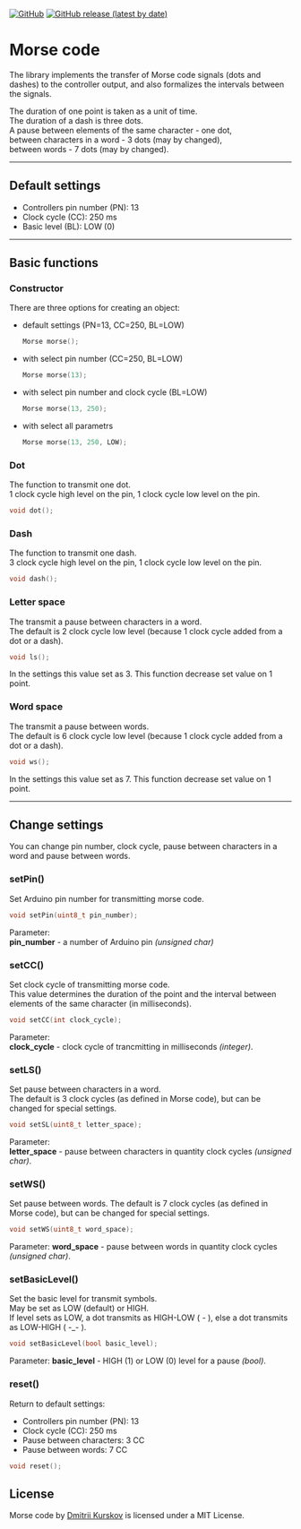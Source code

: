[![GitHub](https://img.shields.io/github/license/kurskov/Arduino-MorseCode)](https://github.com/kurskov/Arduino-MorseCode/blob/main/LICENSE)
[![GitHub release (latest by date)](https://img.shields.io/github/v/release/kurskov/Arduino-MorseCode)](https://github.com/kurskov/Arduino-MorseCode/releases/latest)

# Morse code

The library implements the transfer of Morse code signals (dots and dashes) to the controller output, and also formalizes the intervals between the signals.

The duration of one point is taken as a unit of time.  
The duration of a dash is three dots.  
A pause between elements of the same character - one dot,  
between characters in a word - 3 dots (may by changed),  
between words - 7 dots (may by changed).  

---
## Default settings

* Controllers pin number (PN): 13
* Clock cycle (CC): 250 ms
* Basic level (BL): LOW (0)

---
## Basic functions

### Constructor

There are three options for creating an object:
* default settings (PN=13, CC=250, BL=LOW)
  ```c++
  Morse morse();
  ```
* with select pin number (CC=250, BL=LOW)
  ```c++
  Morse morse(13);
  ```
* with select pin number and clock cycle (BL=LOW)
  ```c++
  Morse morse(13, 250);
  ```
* with select all parametrs
  ```c++
  Morse morse(13, 250, LOW);
  ```

### Dot

The function to transmit one dot.  
1 clock cycle high level on the pin, 1 clock cycle low level on the pin.
```c++
void dot();
```

### Dash

The function to transmit one dash.  
3 clock cycle high level on the pin, 1 clock cycle low level on the pin.

```c++
void dash();
```

### Letter space

The transmit a pause between characters in a word.  
The default is 2 clock cycle low level (because 1 clock cycle added from a dot or a dash).
```c++
void ls();
```
In the settings this value set as 3. This function decrease set value on 1 point.

### Word space

The transmit a pause between words.  
The default is 6 clock cycle low level (because 1 clock cycle added from a dot or a dash).
```c++
void ws();
```
In the settings this value set as 7. This function decrease set value on 1 point.

---
## Change settings

You can change pin number, clock cycle, pause between characters in a word and pause between words.

### setPin()

Set Arduino pin number for transmitting morse code.
```c++
void setPin(uint8_t pin_number);
```
Parameter:  
**pin_number** - a number of Arduino pin *(unsigned char)*

### setCC()

Set clock cycle of transmitting morse code.  
This value determines the duration of the point and the interval between elements of the same character (in milliseconds).
```c++
void setCC(int clock_cycle);
```
Parameter:  
**clock_cycle** - clock cycle of trancmitting in milliseconds *(integer)*.

### setLS()

Set pause between characters in a word.  
The default is 3 clock cycles (as defined in Morse code), but can be changed for special settings.
```c++
void setSL(uint8_t letter_space);
```
Parameter:  
**letter_space** - pause between characters in quantity clock cycles *(unsigned char)*.

### setWS()

Set pause between words.
The default is 7 clock cycles (as defined in Morse code), but can be changed for special settings.
```c++
void setWS(uint8_t word_space);
```
Parameter:
**word_space** - pause between words in quantity clock cycles *(unsigned char)*.

### setBasicLevel()

Set the basic level for transmit symbols.  
May be set as LOW (default) or HIGH.  
If level sets as LOW, a dot transmits as HIGH-LOW ( _-_ ), 
else a dot transmits as LOW-HIGH ( -_- ).
```c++
void setBasicLevel(bool basic_level);
```
Parameter:
**basic_level** - HIGH (1) or LOW (0) level for a pause *(bool)*.


### reset()

Return to default settings:
* Controllers pin number (PN): 13
* Clock cycle (CC): 250 ms
* Pause between characters: 3 CC
* Pause between words: 7 CC
```c++
void reset();
```

## License
Morse code by [Dmitrii Kurskov](https://kurskov.ru) is licensed under a MIT License.
